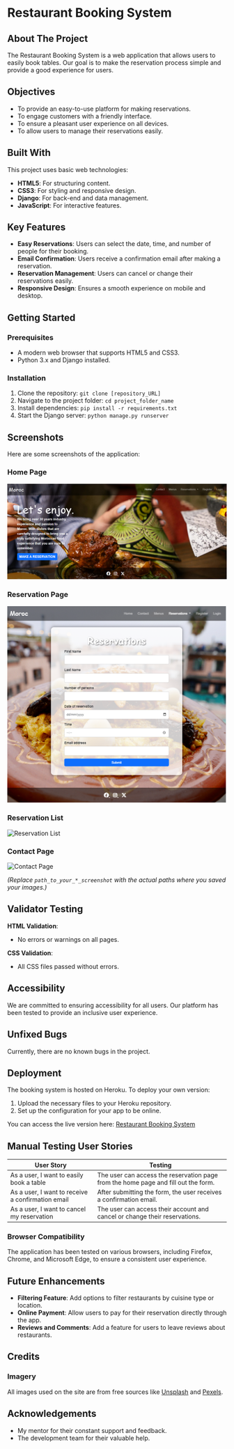 # Restaurant Booking System

## About The Project
The Restaurant Booking System is a web application that allows users to easily book tables. Our goal is to make the reservation process simple and provide a good experience for users.

## Objectives
- To provide an easy-to-use platform for making reservations.
- To engage customers with a friendly interface.
- To ensure a pleasant user experience on all devices.
- To allow users to manage their reservations easily.

## Built With
This project uses basic web technologies:
- **HTML5**: For structuring content.
- **CSS3**: For styling and responsive design.
- **Django**: For back-end and data management.
- **JavaScript**: For interactive features.

## Key Features
- **Easy Reservations**: Users can select the date, time, and number of people for their booking.
- **Email Confirmation**: Users receive a confirmation email after making a reservation.
- **Reservation Management**: Users can cancel or change their reservations easily.
- **Responsive Design**: Ensures a smooth experience on mobile and desktop.

## Getting Started

### Prerequisites
- A modern web browser that supports HTML5 and CSS3.
- Python 3.x and Django installed.

### Installation
1. Clone the repository: `git clone [repository_URL]`
2. Navigate to the project folder: `cd project_folder_name`
3. Install dependencies: `pip install -r requirements.txt`
4. Start the Django server: `python manage.py runserver`

## Screenshots
Here are some screenshots of the application:

### Home Page
![Home Page](https://github.com/BadrAlioui/forthProject/blob/master/media/home-presentation.png?raw=true)

### Reservation Page
![Reservation Page](https://github.com/BadrAlioui/forthProject/blob/master/media/reservation_page.png?raw=true)

### Reservation List
![Reservation List](path_to_your_reservation_list_screenshot)

### Contact Page
![Contact Page](path_to_your_contact_page_screenshot)

*(Replace `path_to_your_*_screenshot` with the actual paths where you saved your images.)*

## Validator Testing

**HTML Validation**:
- No errors or warnings on all pages.

**CSS Validation**:
- All CSS files passed without errors.

## Accessibility
We are committed to ensuring accessibility for all users. Our platform has been tested to provide an inclusive user experience.

## Unfixed Bugs
Currently, there are no known bugs in the project.

## Deployment
The booking system is hosted on Heroku. To deploy your own version:
1. Upload the necessary files to your Heroku repository.
2. Set up the configuration for your app to be online.

You can access the live version here: [Restaurant Booking System](https://quiet-crag-61811-4fb808af66c6.herokuapp.com/)

## Manual Testing User Stories

| User Story | Testing |
| --- | --- |
| As a user, I want to easily book a table | The user can access the reservation page from the home page and fill out the form. |
| As a user, I want to receive a confirmation email | After submitting the form, the user receives a confirmation email. |
| As a user, I want to cancel my reservation | The user can access their account and cancel or change their reservations. |

### Browser Compatibility
The application has been tested on various browsers, including Firefox, Chrome, and Microsoft Edge, to ensure a consistent user experience.

## Future Enhancements
- **Filtering Feature**: Add options to filter restaurants by cuisine type or location.
- **Online Payment**: Allow users to pay for their reservation directly through the app.
- **Reviews and Comments**: Add a feature for users to leave reviews about restaurants.

## Credits
### Imagery
All images used on the site are from free sources like [Unsplash](https://unsplash.com/) and [Pexels](https://www.pexels.com/).

## Acknowledgements
- My mentor for their constant support and feedback.
- The development team for their valuable help.
